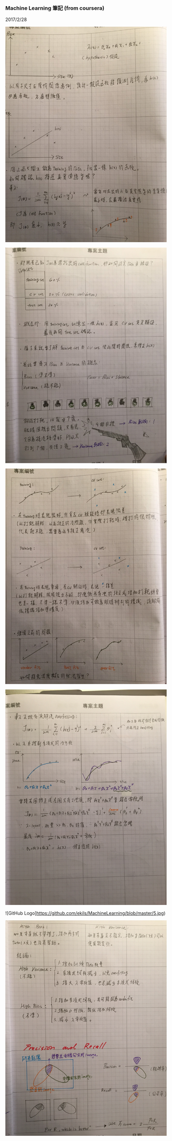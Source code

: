 ### Machine Learning 筆記 (from coursera)
2017/2/28

![GitHub Logo](https://github.com/ekils/MachineLearning/blob/master/1.jpg)<br>

![GitHub Logo](https://github.com/ekils/MachineLearning/blob/master/2.jpg)<br>

![GitHub Logo](https://github.com/ekils/MachineLearning/blob/master/3.jpg)<br>

![GitHub Logo](https://github.com/ekils/MachineLearning/blob/master/4.jpg)<br>

![GitHub Logo]https://github.com/ekils/MachineLearning/blob/master/5.jpg)<br>

![GitHub Logo](https://github.com/ekils/MachineLearning/blob/master/6.jpg)<br>
